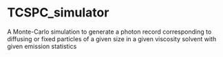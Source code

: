 # TCSPC_simulator
A Monte-Carlo simulation to generate a photon record corresponding to diffusing or fixed particles of a given size in a given viscosity solvent with given emission statistics
